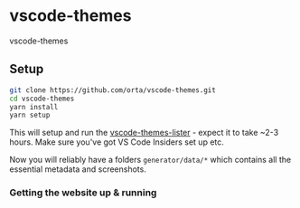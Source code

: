 # vscode-themes
vscode-themes


## Setup

```sh
git clone https://github.com/orta/vscode-themes.git
cd vscode-themes
yarn install
yarn setup
```

This will setup and run the [vscode-themes-lister](https://github.com/orta/vscode-theme-lister) - expect it to take ~2-3 hours. Make sure you've got VS Code Insiders set up etc.


Now you will reliably have a folders `generator/data/*` which contains all the essential metadata and screenshots.

### Getting the website up & running
